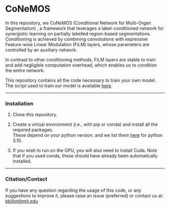 # CoNeMOS

In this repository, we CoNeMOS (Conditional Network for Multi-Organ Segmentation) , a framework that leverages a 
label-conditioned network for synergistic learning on partially labelled region-based segmentations. Conditioning is 
achieved by combining convolutions with expressive Feature-wise Linear Modulation (FiLM) layers, whose parameters are 
controlled by an auxiliary network.

In contrast to other conditioning methods, FiLM layers are stable to train and add negligible computation overhead, 
which enables us to condition the entire network.

This repository contains all the code necessary to train your own model. The script used to train our model is 
available [here](scripts/training.py).

----------------

### Installation

1. Clone this repository.

2. Create a virtual environment (i.e., with pip or conda) and install all the required packages. \
These depend on your python version, and we list them [here](requirements.txt) for python 3.10.

3. If you wish to run on the GPU, you will also need to install Cuda. Note that if you used conda, these should have 
already been automatically installed.


----------------

### Citation/Contact

If you have any question regarding the usage of this code, or any suggestions to improve it, please raise an issue 
(preferred) or contact us at: bbillot@mit.edu
